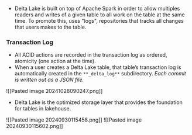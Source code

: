 * Delta Lake is built on top of Apache Spark in order to allow multiples readers and writes of a given table to all work on the table at the same time. To promote this, uses "logs", repositories that tracks all changes that users makes to the table. 

### Transaction Log

* All ACID actions are recorded in the transaction log as ordered, atomicity (one action at the time).
* When a user creates a Delta Lake table, that table’s transaction log is automatically created in the `**_delta_log**` subdirectory. *Each commit is written out as a JSON file.*

![[Pasted image 20241028090247.png]]

* Delta Lake is the optimized storage layer that provides the foundation for tables in lakehouse.

![[Pasted image 20240930115458.png]]
![[Pasted image 20240930115602.png]]



